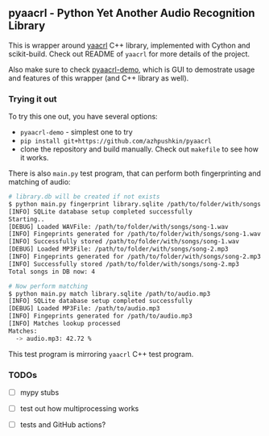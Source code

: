 ## pyaacrl - Python Yet Another Audio Recognition Library 

This is wrapper around [yaacrl](https://github.com/azhpushkin/yaacrl) C++ library,
implemented with Cython and scikit-build. Check out README of `yaacrl` for
more details of the project.

Also make sure to check
[pyaacrl-demo](https://github.com/azhpushkin/pyaacrl-demo), which is GUI
to demostrate usage and features of this wrapper (and C++ library as well).


### Trying it out

To try this one out, you have several options:
* `pyaacrl-demo` - simplest one to try
* `pip install git+https://github.com/azhpushkin/pyaacrl`
* clone the repository and build manually. Check out `makefile` to see how it works.

There is also `main.py` test program, that can perform both fingerprinting and
matching of audio:

```bash
# library.db will be created if not exists
$ python main.py fingerprint library.sqlite /path/to/folder/with/songs
[INFO] SQLite database setup completed successfully
Starting..
[DEBUG] Loaded WAVFile: /path/to/folder/with/songs/song-1.wav
[INFO] Fingeprints generated for /path/to/folder/with/songs/song-1.wav
[INFO] Successfully stored /path/to/folder/with/songs/song-1.wav
[DEBUG] Loaded MP3File: /path/to/folder/with/songs/song-2.mp3
[INFO] Fingeprints generated for /path/to/folder/with/songs/song-2.mp3
[INFO] Successfully stored /path/to/folder/with/songs/song-2.mp3
Total songs in DB now: 4

# Now perform matching
$ python main.py match library.sqlite /path/to/audio.mp3
[INFO] SQLite database setup completed successfully
[DEBUG] Loaded MP3File: /path/to/audio.mp3
[INFO] Fingeprints generated for /path/to/audio.mp3
[INFO] Matches lookup processed
Matches: 
  -> audio.mp3: 42.72 %
```

This test program is mirroring `yaacrl` C++ test program.


### TODOs
- [ ] mypy stubs
- [ ] test out how multiprocessing works
- [ ] tests and GitHub actions?

